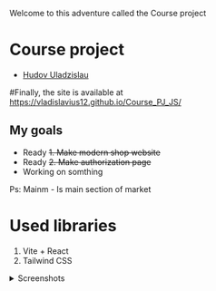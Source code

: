 Welcome to this adventure called the Course project
# Course project
- [Hudov Uladzislau](https://github.com/Vladislavius12)

#Finally, the site is available at 
https://vladislavius12.github.io/Course_PJ_JS/

## My goals
- Ready
 <del>1. Make modern shop website</del>
- Ready
 <del>2. Make authorization page </del> 
- Working on somthing

Ps: Mainm - Is main section of market 

# Used libraries
1. Vite + React
2. Tailwind CSS

<details>
  <summary>Screenshots</summary>
  
   - Project prototype:
   ![Image alt](Layout.png)

   - Project working prototype:
   ![Image alt](Working_prototype_1.png)

   - Mobile version of site:
   ![Image alt](Working_prototype_2.png)

   - Screenshot of the work done:
   ![Image alt](Working_prototype_3.png)  
</details>
